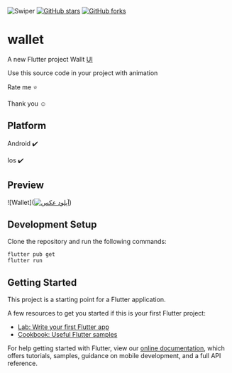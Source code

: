 ![Swiper](https://wp-endpoint.azureedge.net/wp-content/uploads/2019/09/wallet-logo-dark-bg@2x.png)
[![GitHub stars](https://img.shields.io/github/stars/iampawan/FlutterExampleApps.svg?style=social&label=Star)](https://github.com/amirziyacode)
[![GitHub forks](https://img.shields.io/github/forks/iampawan/FlutterExampleApps.svg?style=social&label=Fork)](https://github.com/amirziyacode?tab=repositories)



# wallet

A new Flutter project Wallt [UI](https://dribbble.com/shots/15794406-e-wallet-App-UI-Design/attachments/7604547?mode=media)

Use this source code in your project with animation 

 Rate me ⭐

Thank you ☺

## Platform

Android ✔️

Ios ✔️


## Preview
![Wallet](<a href="https://uupload.ir/" target="_blank"><img src="https://s4.uupload.ir/files/whatsapp_video_2022-01-02_at_14.13.10_9p6.gif" border="0" alt="آپلود عکس" /></a>)


## Development Setup
Clone the repository and run the following commands:
```
flutter pub get
flutter run
```

## Getting Started

This project is a starting point for a Flutter application.

A few resources to get you started if this is your first Flutter project:

- [Lab: Write your first Flutter app](https://flutter.dev/docs/get-started/codelab)
- [Cookbook: Useful Flutter samples](https://flutter.dev/docs/cookbook)

For help getting started with Flutter, view our
[online documentation](https://flutter.dev/docs), which offers tutorials,
samples, guidance on mobile development, and a full API reference.
